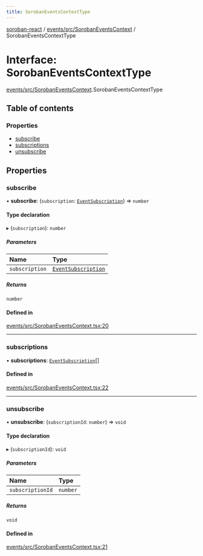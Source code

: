 ```yaml
---
title: SorobanEventsContextType
---
```

[soroban-react](../README.md) / [events/src/SorobanEventsContext](../modules/events_src_SorobanEventsContext.md) / SorobanEventsContextType

# Interface: SorobanEventsContextType

[events/src/SorobanEventsContext](../modules/events_src_SorobanEventsContext.md).SorobanEventsContextType

## Table of contents

### Properties

- [subscribe](events_src_SorobanEventsContext.SorobanEventsContextType.md#subscribe)
- [subscriptions](events_src_SorobanEventsContext.SorobanEventsContextType.md#subscriptions)
- [unsubscribe](events_src_SorobanEventsContext.SorobanEventsContextType.md#unsubscribe)

## Properties

### subscribe

• **subscribe**: (`subscription`: [`EventSubscription`](events_src_SorobanEventsContext.EventSubscription.md)) => `number`

#### Type declaration

▸ (`subscription`): `number`

##### Parameters

| Name | Type |
| :------ | :------ |
| `subscription` | [`EventSubscription`](events_src_SorobanEventsContext.EventSubscription.md) |

##### Returns

`number`

#### Defined in

[events/src/SorobanEventsContext.tsx:20](https://github.com/esteblock/soroban-react/blob/041a6c6/packages/events/src/SorobanEventsContext.tsx#L20)

___

### subscriptions

• **subscriptions**: [`EventSubscription`](events_src_SorobanEventsContext.EventSubscription.md)[]

#### Defined in

[events/src/SorobanEventsContext.tsx:22](https://github.com/esteblock/soroban-react/blob/041a6c6/packages/events/src/SorobanEventsContext.tsx#L22)

___

### unsubscribe

• **unsubscribe**: (`subscriptionId`: `number`) => `void`

#### Type declaration

▸ (`subscriptionId`): `void`

##### Parameters

| Name | Type |
| :------ | :------ |
| `subscriptionId` | `number` |

##### Returns

`void`

#### Defined in

[events/src/SorobanEventsContext.tsx:21](https://github.com/esteblock/soroban-react/blob/041a6c6/packages/events/src/SorobanEventsContext.tsx#L21)

